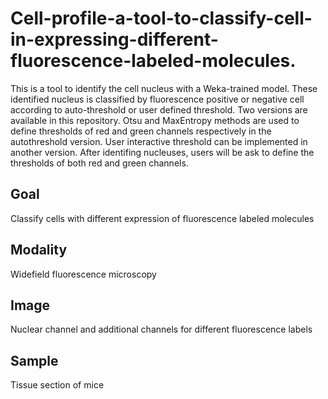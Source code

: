 # Cell-profile-a-tool-to-classify-cell-in-expressing-different-fluorescence-labeled-molecules.
This is a tool to identify the cell nucleus with a Weka-trained model. These identified nucleus is classified by fluorescence positive or negative cell according to auto-threshold or user defined threshold.
Two versions are available in this repository. Otsu and  MaxEntropy methods are used to define thresholds of red and green channels respectively in the autothreshold version. 
User interactive threshold can be implemented in another version. After identifing nucleuses, users will be ask to define the thresholds of both red and green channels. 

## Goal
Classify cells with different expression of fluorescence labeled molecules

## Modality
Widefield fluorescence microscopy

## Image
Nuclear channel and additional channels for different fluorescence labels

## Sample
Tissue section of mice
